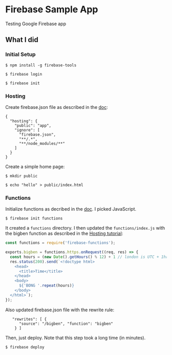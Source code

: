 # Firebase Sample App

Testing Google Firebase app

## What I did

### Initial Setup

```
$ npm install -g firebase-tools

$ firebase login

$ firebase init

```

### Hosting

Create firebase.json file as described in the [doc](https://firebase.google.com/docs/hosting/deploying?authuser=0):

```
{
  "hosting": {
    "public": "app",
    "ignore": [
      "firebase.json",
      "**/.*",
      "**/node_modules/**"
    ]
  }
}
```

Create a simple home page:

```
$ mkdir public

$ echo "hello" > public/index.html
```

### Functions

Initialize functions as decribed in the [doc](https://firebase.google.com/docs/functions/get-started?authuser=0).    I picked JavaScript.

```
$ firebase init functions
```

It created a `functions` directory.  I then updated the `functions/index.js` with the bigben function as described in the [Hosting tutorial](https://firebase.google.com/docs/hosting/functions?authuser=0):

```javascript
const functions = require('firebase-functions');

exports.bigben = functions.https.onRequest((req, res) => {
  const hours = (new Date().getHours() % 12) + 1 // london is UTC + 1hr;
  res.status(200).send(`<!doctype html>
    <head>
      <title>Time</title>
    </head>
    <body>
      ${'BONG '.repeat(hours)}
    </body>
  </html>`);
});
```

Also updated firebase.json file with the rewrite rule:

```
   "rewrites": [ {
      "source": "/bigben", "function": "bigben"
    } ]
```

Then, just deploy.  Note that this step took a long time (in minutes).

```
$ firebase deploy
```
